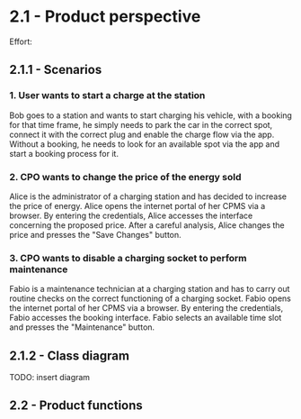 # 2.1 - Product perspective
Effort: 

## 2.1.1 - Scenarios

### 1. User wants to start a charge at the station
Bob goes to a station and wants to start charging his vehicle, with a booking for that time frame, 
he simply needs to park the car in the correct spot, connect it with the correct plug and enable the charge
flow via the app. Without a booking, he needs to look for an available spot via the app and start a booking
process for it.

### 2. CPO wants to change the price of the energy sold
Alice is the administrator of a charging station and has decided to increase the price of energy. Alice opens the internet portal of her CPMS via a browser. By entering the credentials, Alice accesses the interface concerning the proposed price. After a careful analysis, Alice changes the price and presses the "Save Changes" button.

### 3. CPO wants to disable a charging socket to perform maintenance
Fabio is a maintenance technician at a charging station and has to carry out routine checks on the correct functioning of a charging socket. Fabio opens the internet portal of her CPMS via a browser. By entering the credentials, Fabio accesses the booking interface. Fabio selects an available time slot and presses the "Maintenance" button.



## 2.1.2 - Class diagram

TODO: insert diagram

## 2.2 - Product functions

